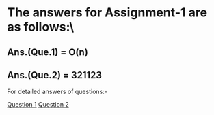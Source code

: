 # The answers for Assignment-1 are as follows:\

## Ans.(Que.1) = O(n)
## Ans.(Que.2) = 321123

For detailed answers of questions:- 

[Question 1]()
[Question 2]() 